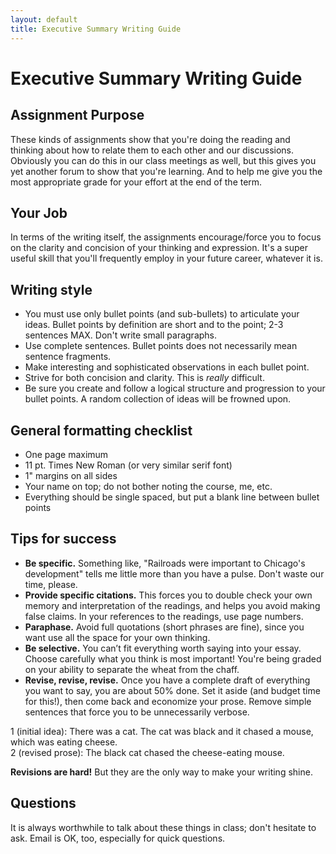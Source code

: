 ```yaml
---
layout: default
title: Executive Summary Writing Guide
---
```


# Executive Summary Writing Guide

## Assignment Purpose
These kinds of assignments show that you're doing the reading and thinking about how to relate them to each other and our discussions. Obviously you can do this in our class meetings as well, but this gives you yet another forum to show that you're learning. And to help me give you the most appropriate grade for your effort at the end of the term.


## Your Job
In terms of the writing itself, the assignments encourage/force you to focus on the clarity and concision of your thinking and expression. It's a super useful skill that you'll frequently employ in your future career, whatever it is.


## Writing style
- You must use only bullet points (and sub-bullets) to articulate your ideas. Bullet points by definition are short and to the point; 2-3 sentences MAX. Don't write small paragraphs.
- Use complete sentences. Bullet points does not necessarily mean sentence fragments.
- Make interesting and sophisticated observations in each bullet point.
- Strive for both concision and clarity. This is _really_ difficult.
- Be sure you create and follow a logical structure and progression to your bullet points. A random collection of ideas will be frowned upon.


## General formatting checklist
- One page maximum
- 11 pt. Times New Roman (or very similar serif font)
- 1" margins on all sides
- Your name on top; do not bother noting the course, me, etc.
- Everything should be single spaced, but put a blank line between bullet points


## Tips for success
 - **Be specific.** Something like, "Railroads were important to Chicago's development" tells me little more than you have a pulse. Don't waste our time, please.
 - **Provide specific citations.** This forces you to double check your own memory and interpretation of the readings, and helps you avoid making false claims. In your references to the readings, use page numbers.
 - **Paraphase.** Avoid full quotations (short phrases are fine), since you want use all the space for your own thinking.
 - **Be selective.** You can’t fit everything worth saying into your essay. Choose carefully what you think is most important! You're being graded on your ability to separate the wheat from the chaff.
 - **Revise, revise, revise.** Once you have a complete draft of everything you want to say, you are about 50% done. Set it aside (and budget time for this!), then come back and economize your prose. Remove simple sentences that force you to be unnecessarily verbose.

 1 (initial idea): There was a cat. The cat was black and it chased a mouse, which was eating cheese.    
 2 (revised prose): The black cat chased the cheese-eating mouse.  

**Revisions are hard!** But they are the only way to make your writing shine.


## Questions
It is always worthwhile to talk about these things in class; don't hesitate to ask. Email is OK, too, especially for quick questions.
